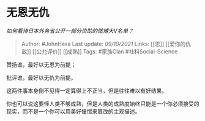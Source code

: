 # 无恩无仇
*如何看待日本外务省公开一部分资助的微博大V名单？*

> Author: #JohnHexa 
Last update: *09/10/2021* 
Links: [[恩]] [[爱你的仇敌]] [[公允评价]] [[成熟]]
Tags: #家族Clan #社科Social-Science 

  

赞扬谁，最好以无恩为前提；

  

批评谁，最好以无仇为前提。

  

这两件事本身倒不见得一定算得上不正当，但是往往难以有好结果。

  

你也可以说这要怪人类不够成熟，但是人类的成熟度始终只能是一个你必须接受的现实，而不是一个你可以用美好憧憬来篡改的主观描述。